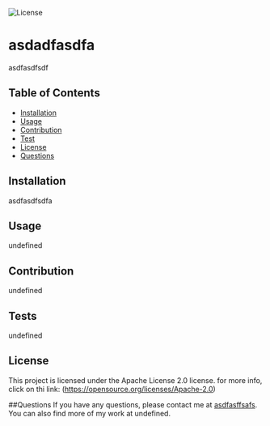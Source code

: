 
![License](https://img.shields.io/badge/License-Apache_2.0-blue.svg)
# asdadfasdfa
  asdfasdfsdf
  
  ## Table of Contents
  - [Installation](#installation)
  - [Usage](#usage)
  - [Contribution](#contribution)
  - [Test](#test)
  - [License](#license)
  - [Questions](#questions)

## Installation
asdfasdfsdfa
## Usage
undefined
## Contribution
undefined
## Tests
undefined
## License
This project is licensed under the Apache License 2.0 license.
      for more info, click on thi link: (https://opensource.org/licenses/Apache-2.0)

##Questions
If you have any questions, please contact me at [asdfasffsafs](mailto:asdfasffsafs). You can also find more of my work at undefined.

